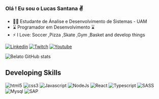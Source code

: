 ### Olá ! Eu sou o Lucas Santana ✌️

<ul> 
    <li>👨‍🎓 Estudante de Ánalise e Desenvolvimento de Sistemas - UAM</li>
    <li>⌛ Programador em Desenvolvimento ⌛</li>
    <li>⚡ I Love: Soccer ,Pizza ,Skate ,Gym ,Basket and develop things
</li>
</ul>

[![Linkedin](https://img.shields.io/badge/LinkedIn-0077B5?style=for-the-badge&logo=linkedin&logoColor=white)](https://www.linkedin.com/in/lucas-santana-806517265/)
[![Twitch](https://img.shields.io/badge/Twitch-9146FF?style=for-the-badge&logo=twitch&logoColor=white)](https://www.twitch.tv/liink30)
[![Youtube](https://img.shields.io/badge/YouTube-FF0000?style=for-the-badge&logo=youtube&logoColor=white)](https://www.youtube.com/channel/UCXJAuLpwLVhS4_R5TrgiBuQ)

![Belato GitHub stats](https://github-readme-stats.vercel.app/api?username=llink7&show_icons=true&theme=radical)

## Developing Skills

<div style="display: inline-block">
    <img align="center" src="https://img.shields.io/badge/HTML5-E34F26?style=for-the-badge&logo=html5&logoColor=white" alt="html5"/>
    <img align="center" src="https://img.shields.io/badge/CSS3-1572B6?style=for-the-badge&logo=css3&logoColor=white" alt="css3"/>
    <img align="center" src="https://img.shields.io/badge/JavaScript-F7DF1E?style=for-the-badge&logo=javascript&logoColor=black" alt="Javascript"/>
    <img align="center" src="https://img.shields.io/badge/Node.js-43853D?style=for-the-badge&logo=node.js&logoColor=white" alt="NodeJs"/>
    <img align="center" src="https://img.shields.io/badge/React-20232A?style=for-the-badge&logo=react&logoColor=61DAFB" alt="React"/>
    <img align="center" src="https://img.shields.io/badge/TypeScript-007ACC?style=for-the-badge&logo=typescript&logoColor=white" alt="Typescript"/>
    <img align="center" src="https://img.shields.io/badge/Sass-CC6699?style=for-the-badge&logo=sass&logoColor=white" alt="SASS"/>
    <img align="center" src="https://img.shields.io/badge/MySQL-00000F?style=for-the-badge&logo=mysql&logoColor=white" alt="Mysql"/>
    <img align="center" src="https://img.shields.io/badge/SAP-0FAAFF?style=for-the-badge&logo=sap&logoColor=white" alt="SAP"/>

    
    
    
    
</div>

